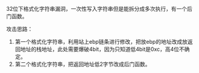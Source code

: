 32位下格式化字符串漏洞，一次性写入字符串但是能拆分成多次执行，有一个后门函数。

攻击思路：
1. 第一个格式化字符串，利用站上ebp链条进行修改，把放ebp的地址改成放返回地址的栈地址，此处需要爆破4bit，因为只知道低4bit是0xc，高4位不确定。
2. 第二个格式化字符串，把返回地址低2字节改成后门函数。

